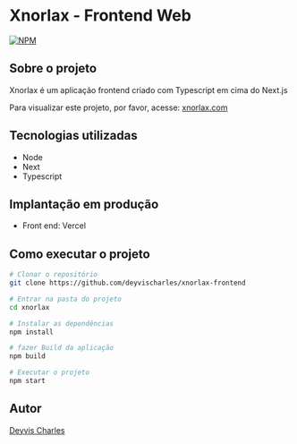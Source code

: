 # Xnorlax - Frontend Web
[![NPM](https://img.shields.io/npm/l/react)](https://github.com/deyvischarles/xnorlax/blob/main/LICENSE)

## Sobre o projeto

Xnorlax é um aplicação frontend criado com Typescript em cima do Next.js

Para visualizar este projeto, por favor, acesse: [xnorlax.com](https://xnorlax.com)

## Tecnologias utilizadas
- Node
- Next
- Typescript

## Implantação em produção
- Front end: Vercel

## Como executar o projeto
```bash
# Clonar o repositório
git clone https://github.com/deyvischarles/xnorlax-frontend

# Entrar na pasta do projeto
cd xnorlax

# Instalar as dependências
npm install

# fazer Build da aplicação
npm build

# Executar o projeto
npm start
```

## Autor
[Deyvis Charles](https://linkedin.com/in/deyvischarles)